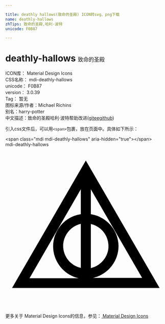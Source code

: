 ```yaml
---

title: deathly hallows(致命的圣殿) ICON转svg、png下载
name: deathly-hallows
zhTips: 致命的圣殿,哈利·波特
unicode: F0B87

---
```


# deathly-hallows  <small style="font-size: 60%;font-weight: 100">致命的圣殿</small>


<div class="detail-page">
<p>
<span>
ICON库：
<span class="badge-secondary badge">Material Design Icons</span> 
</span>
<br/>
<span>
CSS名称：
<span class="badge-secondary badge">mdi-deathly-hallows</span> 
</span>
<br/>
<span>
unicode：
<span class="badge-secondary badge">F0B87</span> 
</span>
<br/>
<span>
version：
<span class="badge-secondary badge">3.0.39</span> 
</span>
<br/>
<span>Tag：
<span class="badge-light badge">暂无</span>
</span>
<br/>
<span>图标来源/作者：<span class="badge-light badge">Michael Richins</span></span> 
<br/>
<span>别名：<span class="badge-light badge">harry-potter</span></span><br/><span class="zh-detail">中文描述：<span class="badge-primary badge">致命的圣殿</span><span class="badge-primary badge">哈利·波特</span><span class="help-link"><span>帮助改进</span>(<a href="https://gitee.com/liuwave/icon-helper/edit/master/json/material/deathly-hallows.json" target="_blank" rel="noopener noreferrer">gitee</a><a href="https://github.com/liuwave/icon-helper/edit/master/json/material/deathly-hallows.json" target="_blank" rel="noopener noreferrer">github</a></span>)</span><br/>
</p>
</div>
<div class="alert alert-dark">
  <i class="mdi mdi-deathly-hallows mdi-48px"></i>
  <i class="mdi mdi-deathly-hallows mdi-36px"></i>
  <i class="mdi mdi-deathly-hallows mdi-24px"></i>
  <i class="mdi mdi-deathly-hallows mdi-18px"></i>
</div>
<div>
  <p>引入css文件后，可以用<code>&lt;span&gt;</code>包裹，放在页面中。具体如下所示：    
  </p>
  <div class="alert alert-primary" style="font-size: 14px">
    &lt;span class="mdi mdi-deathly-hallows" aria-hidden="true"&gt;&lt;/span&gt;
    <copy-btn content='<span class="mdi mdi-deathly-hallows" aria-hidden="true"></span>'></copy-btn>
  </div>
  <div class="alert alert-secondary">
    <i class="mdi mdi-deathly-hallows"
    style="font-size: 24px"
    aria-hidden="true"></i> mdi-deathly-hallows
    <copy-btn content="mdi-deathly-hallows" btn-title="复制图标名称"></copy-btn>
  </div>
</div>
<div id="svg" class="svg-wrap">
<svg xmlns="http://www.w3.org/2000/svg" viewBox="0 0 24 24"><path d="M12,2L1,21H23L12,2M12.75,11.47C14.56,11.87 15.7,13.67 15.3,15.5C15,16.75 14,17.75 12.75,18.03V11.47M11.25,18C9.44,17.6 8.3,15.8 8.7,14C9,12.72 10,11.72 11.25,11.44V18M16.88,14.72C16.83,12.35 15.09,10.36 12.75,10V6.29L20.4,19.5H13.07C15.29,19 16.87,17.03 16.88,14.75V14.72M11.25,6.29V10C8.6,10.4 6.77,12.88 7.18,15.54C7.5,17.5 8.97,19.12 10.93,19.55H3.6L11.25,6.29Z" /></svg>
</div>
<detail full-name='mdi-deathly-hallows'></detail>
    
<div><p>更多关于 Material Design Icons的信息，参见：<a target="_blank" href="https://iconhelper.cn/material.html"> Material Design Icons</a>
</p></div>
